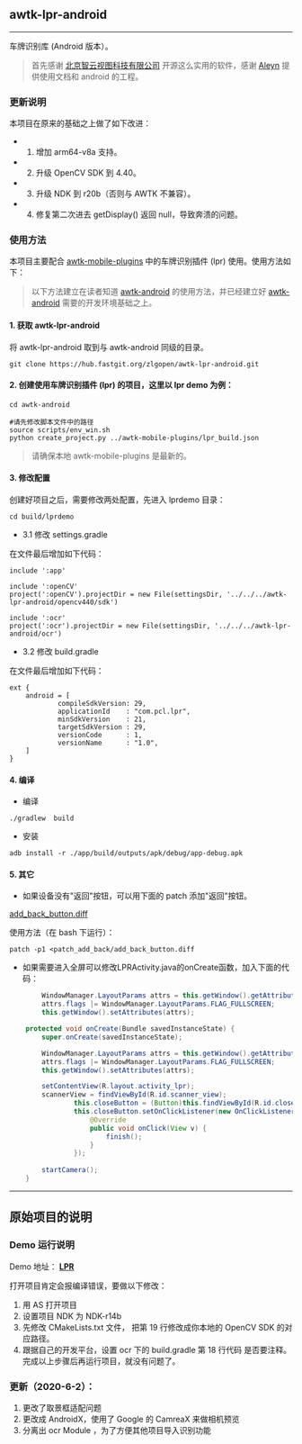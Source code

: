 ## awtk-lpr-android 
--------------------------

车牌识别库 (Android 版本）。

> 首先感谢 [北京智云视图科技有限公司](http://www.zeusee.com/) 开源这么实用的软件，感谢 [Aleyn](https://github.com/AleynP) 提供使用文档和 android 的工程。

### 更新说明

本项目在原来的基础之上做了如下改进：

* 1. 增加 arm64-v8a 支持。
* 2. 升级 OpenCV SDK 到 4.40。
* 3. 升级 NDK 到 r20b（否则与 AWTK 不兼容）。
* 4. 修复第二次进去 getDisplay() 返回 null，导致奔溃的问题。

### 使用方法

本项目主要配合 [awtk-mobile-plugins](https://github.com/zlgopen/awtk-mobile-plugins) 中的车牌识别插件 (lpr) 使用。使用方法如下：

> 以下方法建立在读者知道 [awtk-android](https://github.com/zlgopen/awtk-android) 的使用方法，并已经建立好 [awtk-android](https://github.com/zlgopen/awtk-android) 需要的开发环境基础之上。

#### 1. 获取 awtk-lpr-android

将 awtk-lpr-android 取到与 awtk-android 同级的目录。

```
git clone https://hub.fastgit.org/zlgopen/awtk-lpr-android.git
```

#### 2. 创建使用车牌识别插件 (lpr) 的项目，这里以 lpr demo 为例：

```
cd awtk-android

#请先修改脚本文件中的路径
source scripts/env_win.sh
python create_project.py ../awtk-mobile-plugins/lpr_build.json
```

> 请确保本地 awtk-mobile-plugins 是最新的。

#### 3. 修改配置

创建好项目之后，需要修改两处配置，先进入 lprdemo 目录：

```
cd build/lprdemo
```

* 3.1 修改 settings.gradle

在文件最后增加如下代码：

```
include ':app'

include ':openCV'
project(':openCV').projectDir = new File(settingsDir, '../../../awtk-lpr-android/opencv440/sdk')

include ':ocr'
project(':ocr').projectDir = new File(settingsDir, '../../../awtk-lpr-android/ocr')
```

* 3.2 修改 build.gradle

在文件最后增加如下代码：

```
ext {
    android = [
            compileSdkVersion: 29,
            applicationId    : "com.pcl.lpr",
            minSdkVersion    : 21,
            targetSdkVersion : 29,
            versionCode      : 1,
            versionName      : "1.0",
    ]
}
```

#### 4. 编译

* 编译

```
./gradlew  build
```

* 安装

```
adb install -r ./app/build/outputs/apk/debug/app-debug.apk
```

#### 5. 其它

* 如果设备没有"返回"按钮，可以用下面的 patch 添加"返回"按钮。

[add_back_button.diff](patch_add_back/add_back_button.diff)

使用方法（在 bash 下运行）：

```
patch -p1 <patch_add_back/add_back_button.diff
```

* 如果需要进入全屏可以修改LPRActivity.java的onCreate函数，加入下面的代码：

```java
        WindowManager.LayoutParams attrs = this.getWindow().getAttributes();
        attrs.flags |= WindowManager.LayoutParams.FLAG_FULLSCREEN;
        this.getWindow().setAttributes(attrs);
```

```java
    protected void onCreate(Bundle savedInstanceState) {
        super.onCreate(savedInstanceState);

        WindowManager.LayoutParams attrs = this.getWindow().getAttributes();
        attrs.flags |= WindowManager.LayoutParams.FLAG_FULLSCREEN;
        this.getWindow().setAttributes(attrs);

        setContentView(R.layout.activity_lpr);
        scannerView = findViewById(R.id.scanner_view);
				this.closeButton = (Button)this.findViewById(R.id.close);
				this.closeButton.setOnClickListener(new OnClickListener() {
					@Override
					public void onClick(View v) {
						finish();
					}
				});
        
        startCamera();
    }
```

----------------------------------------------------------------

## 原始项目的说明

### Demo 运行说明

Demo 地址： **[LPR](https://github.com/AleynP/LPR)**

打开项目肯定会报编译错误，要做以下修改：
1. 用 AS 打开项目
2. 设置项目 NDK 为 NDK-r14b
3. 先修改 CMakeLists.txt 文件， 把第 19 行修改成你本地的 OpenCV SDK 的对应路径。
4. 跟据自己的开发平台，设置 ocr 下的 build.gradle  第 18 行代码 是否要注释。
完成以上步骤后再运行项目，就没有问题了。

### 更新（2020-6-2）：

1. 更改了取景框适配问题
2. 更改成 AndroidX，使用了 Google 的 CamreaX 来做相机预览
3. 分离出 ocr Module ，为了方便其他项目导入识别功能
